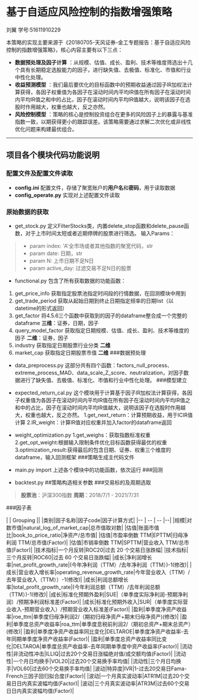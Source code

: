 # 基于自适应风险控制的指数增强策略

刘翼 学号:51611910229

本策略的实现主要来源于《20180705-天风证券-金工专题报告：基于自适应风险控制的指数增强策略》，核心内容主要有以下三点：
 
 - **数据预处理及因子计算** ：从规模、估值、成长、盈利、技术等维度筛选出十几个具有长期稳定选股能力的因子，进行缺失值、去极值、标准化、市值和行业中性化处理。
- **收益预测模型** ：我们最后要优化的目标函数中的预期收益通过因子IR加权法计算获得，各因子权重值为各因子在滚动时间内平均IR值在所有因子在滚动时间内平均IR值之和中的占比，因子在滚动时间内平均IR值越大，说明该因子在选股时作用越大，权重也越大，反之亦然。
- **风险控制模型** ：策略的核心是控制投资组合在更多的风险因子上的暴露与基准指数一致，以期获得更小的跟踪误差。该策略需要通过求解二次优化或非线性优化问题来构建最优组合。


-------------------


## 项目各个模块代码功能说明

### 配置文件及配置文件读取
- **config.ini**
配置文件，存储了聚宽账户的**用户名**和**密码**，用于读取数据
- **config_operate.py**
 实现对上述配置文件读取
### 原始数据的获取
- get_stock.py
定义FilterStocks类，内置delete_stop函数和delete_pause函数，对于上市时间太短或者近期停牌的股票进行筛选。
输入Params：
>    - param index: 'A'全市场或者其他指数的聚宽代码，str
>    - param date: 日期，str
>    - param N: 上市日期不足N日
>    - param active_day: 过滤交易不足N日的股票
      
- functional.py
包含了所有获取数据的功能函数：
1. get_price_info
	获取指定股票池指定时间段的行情数据，在回测模块中用到
2. get_trade_period
	获取从起始日期到终止日期指定频率的日期list（以datetime的形式返回）
3. get_factor
	将4.5.6三个函数中获取到的因子的dataframe整合成一个完整的dataframe
	**三维**：证券，日期，因子
4. query_model_factor
	获取指定日期规模、估值、成长、盈利、技术等维度的因子
	**二维**：证券，因子
5. industry
	获取指定日期股票行业分类
	**二维**
6. market_cap
	获取指定日期股票市值
	**二维**
###数据预处理
- data_preprocess.py
这部分共有四个函数：factors_null_process、extreme_process_MAD、data_scale_Z_score、neutralization，对因子数据进行了缺失值、去极值、标准化、市值和行业中性化处理。
###模型建立
- expected_return_cal.py
这个模块用于计算基于因子IR加权法计算获得，各因子权重值为各因子在滚动时间内平均IR值在所有因子在滚动时间内平均IR值之和中的占比，因子在滚动时间内平均IR值越大，说明该因子在选股时作用越大，权重也越大，反之亦然。
1.get_next_return：计算预期收益，用于ICIR值计算
2.IR_weight：计算IR值对应权重并加入factor的dataframe返回

- weight_optimization.py
1.get_weighs：获取指数标准权重
2.get_opt_weight:根据输入限制条件优化目标函数获得最优的权重
3.optimization_result:获得最后的包含日期、证券、权重三个维度的dataframe，输入回测框架
###策略生成主代码文件
- main.py
import 上述各个模块中的功能函数，依次运行
###回测
- backtest.py
##策略构造相关参数
###交易标的及周期选取

> **股票池**：沪深300指数
> **周期**：2018/7/1 - 2021/7/31

###因子表

|  		  	  |  		 Grouping			||
|类别|因子名称|因子code|因子计算方式|
|--  | --    |    --  |--|
 |规模|对数市值|natural_log_of_market_cap|总市值取对数| 
 |估值|账面市值比|book_to_price_ratio|净资产/总市值| 
 |估值|市盈率倒数 TTM|EPTTM|归母净利润 TTM/总市值(Factor)| 
 |估值|市销率倒数 TTM|SPTTM|营业收入 TTM/总市值(Factor)| 
 |技术指标|一个月反转|ROC20|过去 20 个交易日涨跌幅| |技术指标|三个月反转|ROC60|过去 60 个交易日涨跌幅| |成长|净利润增长率|net_profit_growth_rate|(今年净利润（TTM）/去年净利润（TTM）)-1(修改)| |成长|营业收入增长率|operating_revenue_growth_rate|今年营业收入（TTM）/去年营业收入（TTM））-1(修改)| |成长|利润总额增长率|total_profit_growth_rate|(今年利润总额（TTM）/去年利润总额（TTM）)-1(修改)| |成长|标准化预期外盈利|SUE|（单季度实际净利润-预期净利润）/预期净利润标准差(Factor)| |成长|标准化预期外收入|SUR|（单季度实际营业收入-预期营业收入）/预期营业收入标准差(Factor)| |盈利|单季度净资产收益率|roe_ttm|单季度归母净利润2/（期初归母净资产+期末归母净资产)(修改)| |盈利|单季度总资产收益率|roa_ttm|单季度息税前利润2/（期初总资产+期末总资产）(修改)| |盈利|单季度净资产收益率同比变化|DELTAROE|单季度净资产收益率-去年同期单季度净资产收益率(Factor)| |盈利|单季度总资产收益率同比变化|DELTAROA|单季度总资产收益率-去年同期单季度中资产收益率(Factor)| |流动性|非流动性冲击|ILLIQ|过去20个交易日涨幅绝对值/成交额均值(Factor)| |流动性|一个月日均换手|VOL20|过去20个交易换手率均值| |流动性|三个月日均换手|VOL60|过去60个交易换手率均值| |波动|特异度|IVR|1-过去20交易日Fama-French三因子回归拟合度(Factor)| |波动|一个月真实波动率|ATR1M|过去20个交易日日内真实波幅均值(Factor)| |波动|三个月真实波动率|ATR3M|过去60个交易日日内真实波幅均值(Factor)|


